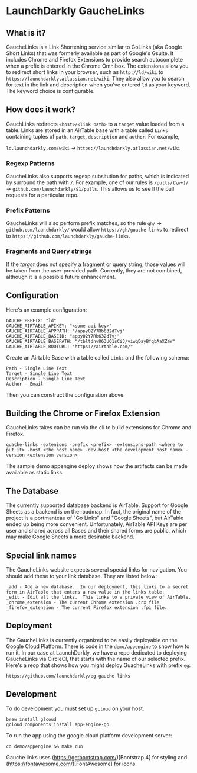 # LaunchDarkly GaucheLinks

## What is it?

GaucheLinks is a Link Shortening service similar to GoLinks (aka Google Short Links) that was formerly available as part of Google's Gsuite.  It includes Chrome and Firefox Extensions to provide search autocomplete when a prefix is entered in the Chrome Omnibox.  The extensions allow you to redirect short links in your browser, such as `http://ld/wiki` to `https://launchdarkly.atlassian.net/wiki`.  They also allow you to search for text in the link and description when you've entered `ld` as your keyword.  The keyword choice is configurable.

## How does it work?

GauchLinks redirects `<host>/<link path>` to a `target` value loaded from a table.  Links are stored in an AirTable base with a table called `Links` containing tuples of `path`, `target`, `description` and `author`.  For example,

`ld.launchdarkly.com/wiki` -> `https://launchdarkly.atlassian.net/wiki`

### Regexp Patterns
GaucheLinks also supports regexp subsitution for paths, which is indicated by surround the path with `/`.  For example, one of our rules is `/pulls/(\w+)/` -> `github.com/launchdarkly/$1/pulls`.  This allows us to see ll the pull requests for a particular repo.

### Prefix Patterns
GaucheLinks will also perform prefix matches, so the rule `gh/` -> `github.com/launchdarkly/` would allow `https://gh/guache-links` to redirect to `https://github.com/launchdarkly/gauche-links`.

### Fragments and Query strings

If the *target* does not specify a fragment or query string, those values will be taken from the user-provided path.  Currently, they are not combined, although it is a possible future enhancement.

## Configuration

Here's an example configuration:

```
GAUCHE_PREFIX: "ld"
GAUCHE_AIRTABLE_APIKEY: "<some api key>"
GAUCHE_AIRTABLE_APPPATH: "/appy02Y7Rb632dTvj"
GAUCHE_AIRTABLE_BASEID: "appy02Y7Rb632dTvj"
GAUCHE_AIRTABLE_BASEPATH: "/tbltdnv863UO1sCi3/viwgDayBfgbAaXZaW"
GAUCHE_AIRTABLE_ROOTURL: "https://airtable.com/"
```

Create an Airtable Base with a table called `Links` and the following schema:

```
Path - Single Line Text
Target - Single Line Text
Description - Single Line Text
Author - Email
```

Then you can construct the configuration above.

## Building the Chrome or Firefox Extension

GaucheLinks takes can be run via the cli to build extensions for Chrome and Firefox.

```guache-links -extenions -prefix <prefix> -extensions-path <where to put it> -host <the host name> -dev-host <the development host name> -version <extension version>```

The sample demo appengine deploy shows how the artifacts can be made available as static links.

## The Database

The currently supported database backend is AirTable.  Support for Google Sheets as a backend is on the roadmap.  In fact, the original name of the project is a portmanteau of "Go Links" and "Google Sheets", but AirTable ended up being more convenient.  Unfortunately, AirTable API Keys are per user and shared across all Bases and their shared forms are public, which may make Google Sheets a more desirable backend.

## Special link names

The GaucheLinks website expects several special links for navigation.  You should add these to your link database.  They are listed below:

```
_add - Add a new database.  In our deployment, this links to a secret form in AirTable that enters a new value in the links table.
_edit - Edit all the links.  This links to a private view of AirTable.
_chrome_extension - The current Chrome extension .crx file
_firefox_extension - The current Firefox extension .fpi file.
```

## Deployment

The GaucheLinks is currently organized to be easily deployable on the Google Cloud Platform.  There is code in the `demo/appengine` to show how to run it.  In our case at LaunchDarkly, we have a repo dedicated to deploying GaucheLinks via CircleCI, that starts with the name of our selected prefix.  Here's a reop that shows how you might deploy GuacheLinks with prefix `eg`:

```https://github.com/launchdarkly/eg-gauche-links```

## Development

To do development you must set up `gcloud` on your host.

```
brew install glcoud
gcloud components install app-engine-go

```

To run the app using the google cloud platform development server:

```cd demo/appengine && make run```
 
Gauche links uses (https://getbootstrap.com/)[Bootstrap 4] for styling and (https://fontawesome.com/)[FontAwesome] for icons.
